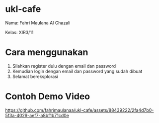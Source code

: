 # ukl-cafe
Nama: Fahri Maulana Al Ghazali

Kelas: XIR3/11

# Cara menggunakan
1. Silahkan register dulu dengan email dan password
2. Kemudian login dengan email dan password yang sudah dibuat
3. Selamat bereksplorasi

# Contoh Demo Video
https://github.com/fahrimaulanaa/ukl-cafe/assets/88439222/2fa4d7b0-5f3a-4029-aef7-a8bf1b71cd0e

